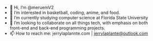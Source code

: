 - 👋 Hi, I’m @meruemV2
- 👀 I’m interested in basketball, coding, anime, and food. 
- 🌱 I’m currently studying computer science at Florida State University 
- 💞️ I’m looking to collaborate on all things tech, with emphasis on both front-end and back-end programming projects.
- 📫 How to reach me: jerrylaplannte.com | jerrylaplante@outlook.com 
